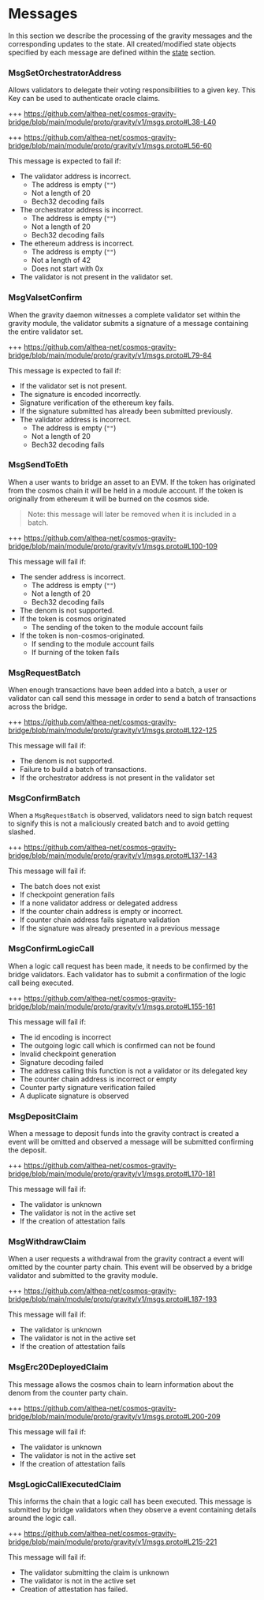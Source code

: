 <!--
order: 4
-->

# Messages

In this section we describe the processing of the gravity messages and the corresponding updates to the state. All created/modified state objects specified by each message are defined within the [state](./02_state_transitions.md) section.

### MsgSetOrchestratorAddress

Allows validators to delegate their voting responsibilities to a given key. This Key can be used to authenticate oracle claims. 

+++ https://github.com/althea-net/cosmos-gravity-bridge/blob/main/module/proto/gravity/v1/msgs.proto#L38-L40

+++ https://github.com/althea-net/cosmos-gravity-bridge/blob/main/module/proto/gravity/v1/msgs.proto#L56-60

This message is expected to fail if: 

- The validator address is incorrect. 
  - The address is empty (`""`)
  - Not a length of 20
  - Bech32 decoding fails
- The orchestrator address is incorrect.
  - The address is empty (`""`)
  - Not a length of 20
  - Bech32 decoding fails
- The ethereum address is incorrect.
  - The address is empty (`""`)
  - Not a length of 42
  - Does not start with 0x
- The validator is not present in the validator set.

### MsgValsetConfirm

When the gravity daemon witnesses a complete validator set within the gravity module, the validator submits a signature of a message containing the entire validator set. 

+++ https://github.com/althea-net/cosmos-gravity-bridge/blob/main/module/proto/gravity/v1/msgs.proto#L79-84

This message is expected to fail if:

- If the validator set is not present.
- The signature is encoded incorrectly.
- Signature verification of the ethereum key fails.
- If the signature submitted has already been submitted previously.
- The validator address is incorrect. 
  - The address is empty (`""`)
  - Not a length of 20
  - Bech32 decoding fails


### MsgSendToEth

When a user wants to bridge an asset to an EVM. If the token has originated from the cosmos chain it will be held in a module account. If the token is originally from ethereum it will be burned on the cosmos side.

> Note: this message will later be removed when it is included in a batch.


+++ https://github.com/althea-net/cosmos-gravity-bridge/blob/main/module/proto/gravity/v1/msgs.proto#L100-109

This message will fail if:

- The sender address is incorrect.
  - The address is empty (`""`)
  - Not a length of 20
  - Bech32 decoding fails
- The denom is not supported.
- If the token is cosmos originated
  - The sending of the token to the module account fails
- If the token is non-cosmos-originated.
  - If sending to the module account fails
  - If burning of the token fails

### MsgRequestBatch

When enough transactions have been added into a batch, a user or validator can call send this message in order to send a batch of transactions across the bridge. 

+++ https://github.com/althea-net/cosmos-gravity-bridge/blob/main/module/proto/gravity/v1/msgs.proto#L122-125

This message will fail if:

- The denom is not supported.
- Failure to build a batch of transactions.
- If the orchestrator address is not present in the validator set

### MsgConfirmBatch

When a `MsgRequestBatch` is observed, validators need to sign batch request to signify this is not a maliciously created batch and to avoid getting slashed. 

+++ https://github.com/althea-net/cosmos-gravity-bridge/blob/main/module/proto/gravity/v1/msgs.proto#L137-143

This message will fail if:

- The batch does not exist
- If checkpoint generation fails
- If a none validator address or delegated address 
- If the counter chain address is empty or incorrect.
- If counter chain address fails signature validation
- If the signature was already presented in a previous message

### MsgConfirmLogicCall

When a logic call request has been made, it needs to be confirmed by the bridge validators. Each validator has to submit a confirmation of the logic call being executed.

+++ https://github.com/althea-net/cosmos-gravity-bridge/blob/main/module/proto/gravity/v1/msgs.proto#L155-161

This message will fail if:

- The id encoding is incorrect
- The outgoing logic call which is confirmed can not be found
- Invalid checkpoint generation
- Signature decoding failed
- The address calling this function is not a validator or its delegated key
- The counter chain address is incorrect or empty
- Counter party signature verification failed
- A duplicate signature is observed

### MsgDepositClaim

When a message to deposit funds into the gravity contract is created a event will be omitted and observed a message will be submitted confirming the deposit.

+++ https://github.com/althea-net/cosmos-gravity-bridge/blob/main/module/proto/gravity/v1/msgs.proto#L170-181

This message will fail if:

- The validator is unknown
- The validator is not in the active set
- If the creation of attestation fails

### MsgWithdrawClaim

When a user requests a withdrawal from the gravity contract a event will omitted by the counter party chain. This event will be observed by a bridge validator and submitted to the gravity module.


+++ https://github.com/althea-net/cosmos-gravity-bridge/blob/main/module/proto/gravity/v1/msgs.proto#L187-193

This message will fail if:

- The validator is unknown
- The validator is not in the active set
- If the creation of attestation fails

### MsgErc20DeployedClaim

This message allows the cosmos chain to learn information about the denom from the counter party chain.

+++ https://github.com/althea-net/cosmos-gravity-bridge/blob/main/module/proto/gravity/v1/msgs.proto#L200-209

This message will fail if:

- The validator is unknown
- The validator is not in the active set
- If the creation of attestation fails

### MsgLogicCallExecutedClaim

This informs the chain that a logic call has been executed. This message is submitted by bridge validators when they observe a event containing details around the logic call. 

+++ https://github.com/althea-net/cosmos-gravity-bridge/blob/main/module/proto/gravity/v1/msgs.proto#L215-221

This message will fail if: 

- The validator submitting the claim is unknown
- The validator is not in the active set
- Creation of attestation has failed.
